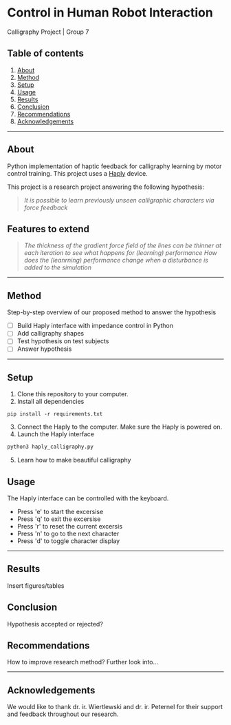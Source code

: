 # Control in Human Robot Interaction
Calligraphy Project | Group 7

## Table of contents
1. [About](#about)
2. [Method](#method)
3. [Setup](#setup)
4. [Usage](#usage)
5. [Results](#results)
6. [Conclusion](#conclusion)
7. [Recommendations](#recommendations)
8. [Acknowledgements](#acknowledgements) 

---

## About
Python implementation of haptic feedback for calligraphy learning by motor control training. This project uses a [Haply](https://www.haply.co/) device.

This project is a research project answering the following hypothesis:

> *It is possible to learn previously unseen calligraphic characters via force feedback*

## Features to extend

> *The thickness of the gradient force field of the lines can be thinner at each iteration to see what happens for (learning) performance*
> *How does the (leanrning) performance change when a disturbance is added to the simulation*
---

## Method
Step-by-step overview of our proposed method to answer the hypothesis
- [ ] Build Haply interface with impedance control in Python
- [ ] Add calligraphy shapes
- [ ] Test hypothesis on test subjects
- [ ] Answer hypothesis

---

## Setup
1. Clone this repository to your computer.
2. Install all dependencies
```
pip install -r requirements.txt
```
3. Connect the Haply to the computer. Make sure the Haply is powered on.
4. Launch the Haply interface
```Python
python3 haply_calligraphy.py
```
5. Learn how to make beautiful calligraphy

## Usage
The Haply interface can be controlled with the keyboard.

- Press 'e' to start the excersise
- Press 'q' to exit the excersise
- Press 'r' to reset the current excersis
- Press 'n' to go to the next character
- Press 'd' to toggle character display

---

## Results
Insert figures/tables

## Conclusion
Hypothesis accepted or rejected?

## Recommendations
How to improve research method?
Further look into...

---

## Acknowledgements
We would like to thank dr. ir. Wiertlewski and dr. ir. Peternel for their support and feedback throughout our research.
